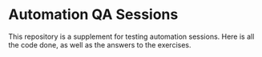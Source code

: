 # Automation QA Sessions
This repository is a supplement for testing automation sessions. Here is all the code done, as well as the answers to the exercises.
